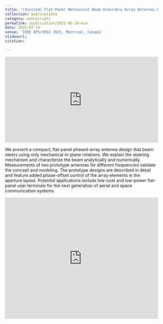 ```yaml
---
title: "(Invited) Flat-Panel Mechanical Beam Steerable Array Antennas With In-Plane Rotations: Theory, Design and Low-Cost Implementation"
collection: publications
category: manuscripts
permalink: /publication/2021-05-28-msa
date: 2025-07-14
venue: 'IEEE APS/URSI 2025, Montreal, Canada'
slidesurl: 
citation:

---
```


<div style="position: relative; padding-bottom: 56.25%; height: 0; overflow: hidden;">
  <iframe 
    src="https://www.youtube.com/embed/_ikhJRpzhIc" 
    style="position: absolute; top: 0; left: 0; width: 100%; height: 100%;" 
    frameborder="0" 
    allowfullscreen>
  </iframe>
</div>

We present a compact, flat-panel phased-array antenna design that beam steers using only mechanical in-plane rotations. We explain the steering mechanism and characterize the beam analytically and numerically. Measurements of two prototype antennas for different frequencies validate the concept and modeling. The prototype designs are described in detail and feature added phase-offset control of the array elements in the aperture layout. Potential applications include low-cost and low-power flat-panel user terminals for the next generation of aerial and space communication systems.

<iframe 
  src="https://dako2.github.io/files/URSI2025-Moire.pdf#page=1&toolbar=0&navpanes=0" 
  style="width:100%; height:400px;" 
  frameborder="0">
</iframe>